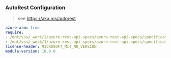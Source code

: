 ### AutoRest Configuration

> see https://aka.ms/autorest

``` yaml
azure-arm: true
require:
- /mnt/vss/_work/1/azure-rest-api-specs/azure-rest-api-specs/specification/datafactory/resource-manager/readme.md
- /mnt/vss/_work/1/azure-rest-api-specs/azure-rest-api-specs/specification/datafactory/resource-manager/readme.go.md
license-header: MICROSOFT_MIT_NO_VERSION
module-version: 10.0.0
```